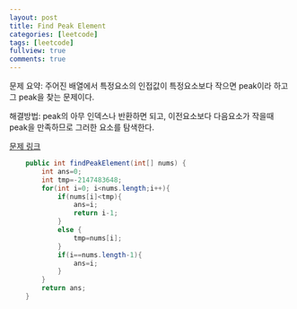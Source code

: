 ```yaml
---
layout: post
title: Find Peak Element
categories: [leetcode]
tags: [leetcode]
fullview: true
comments: true
---
```



문제 요약: 주어진 배열에서 특정요소의 인접값이 특정요소보다 작으면 peak이라 하고 그 peak을 찾는 문제이다.<br>

해결방법:  peak의 아무 인덱스나 반환하면 되고, 이전요소보다 다음요소가 작을때 peak을 만족하므로 그러한 요소를 탐색한다.<br>


<a class="btn btn-default" href="https://leetcode.com/problems/find-peak-element/?envType=study-plan-v2&envId=top-interview-150"> 문제 링크

```java
    public int findPeakElement(int[] nums) {
        int ans=0;
        int tmp=-2147483648;
        for(int i=0; i<nums.length;i++){
            if(nums[i]<tmp){
                ans=i;
                return i-1;
            }
            else {
                tmp=nums[i];
            }
            if(i==nums.length-1){
                ans=i;
            }
        }
        return ans;
    }
```
